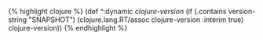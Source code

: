 {% highlight clojure %}
  (def ^:dynamic *clojure-version*
    (if (.contains version-string "SNAPSHOT")
      (clojure.lang.RT/assoc clojure-version :interim true)
      clojure-version))
{% endhighlight %}
